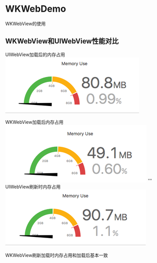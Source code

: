 # WKWebDemo
WKWebView的使用

## WKWebView和UIWebView性能对比

UIWebView加载后的内存占用</br>
![img](https://github.com/zhuzhuxingtianxia/WKWebDemo/blob/master/web.png)

WKWebView加载后内存占用</br>
![img](https://github.com/zhuzhuxingtianxia/WKWebDemo/blob/master/wk.png)
 '''
 UIWebView刷新时内存占用</br>
![img](https://github.com/zhuzhuxingtianxia/WKWebDemo/blob/master/mjweb.png)

WKWebView刷新加载时内存占用和加载后基本一致</br>
